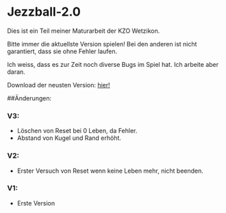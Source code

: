 # Jezzball-2.0

Dies ist ein Teil meiner Maturarbeit der KZO Wetzikon.

Bitte immer die aktuellste Version spielen!
Bei den anderen ist nicht garantiert, dass sie ohne Fehler laufen.

Ich weiss, dass es zur Zeit noch diverse Bugs im Spiel hat. Ich arbeite aber daran.

Download der neusten Version: [hier!](Jezzball_V1.3.jar)

##Änderungen:
### V3:
- Löschen von Reset bei 0 Leben, da Fehler.
- Abstand von Kugel und Rand erhöht.

### V2:
- Erster Versuch von Reset wenn keine Leben mehr, nicht beenden.
	
### V1:
- Erste Version
